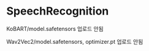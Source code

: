 # SpeechRecognition

KoBART/model.safetensors 업로드 안됨 

Wav2Vec2/model.safetensors, optimizer.pt 업로드 안됨
